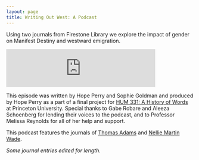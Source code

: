 ```yaml
---
layout: page
title: Writing Out West: A Podcast
---
```



Using two journals from Firestone Library we explore the impact of gender on Manifest Destiny and westward emigration. 

<iframe src="https://anchor.fm/hope-perry9/embed/episodes/WOW-Writing-Out-West-e10a677" height="102px" width="400px" frameborder="0" scrolling="no"></iframe>

This episode was written by Hope Perry and Sophie Goldman and produced by Hope Perry as a part of a final project for [HUM 331: A History of Words](https://hum-331-princeton.github.io/) at Princeton University. Special thanks to Gabe Robare and Aleeza Schoenberg for lending their voices to the podcast, and to Professor Melissa Reynolds for all of her help and support. 

This podcast features the journals of [Thomas Adams](https://dpul.princeton.edu/pudl0017/catalog/qr46r491g) and [Nellie Martin Wade](https://findingaids.princeton.edu/catalog/C0140_c65810-06143). 

_Some journal entries edited for length._


